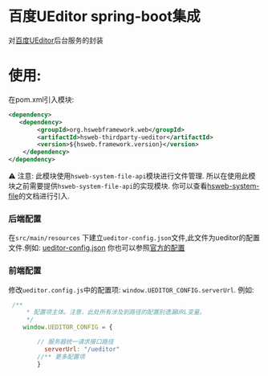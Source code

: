 # 百度UEditor spring-boot集成

对[百度UEditor](http://ueditor.baidu.com/website/)后台服务的封装

# 使用:

在pom.xml引入模块:

```xml
<dependency>
   <dependency>
        <groupId>org.hswebframework.web</groupId>
        <artifactId>hsweb-thirdparty-ueditor</artifactId>
        <version>${hsweb.framework.version}</version>
    </dependency>
</dependency>
```

⚠️ 注意: 此模块使用`hsweb-system-file-api`模块进行文件管理. 
所以在使用此模块之前需要提供`hsweb-system-file-api`的实现模块.
你可以查看[hsweb-system-file](../../hsweb-system/hsweb-system-file)的文档进行引入.

### 后端配置

在`src/main/resources` 下建立`ueditor-config.json`文件,此文件为ueditor的配置文件.例如:
[ueditor-config.json](https://github.com/hs-web/hsweb3-demo/blob/master/src/main/resources/ueditor-config.json)
你也可以参照[官方的配置](http://fex.baidu.com/ueditor/#server-config)

### 前端配置
修改`ueditor.config.js`中的配置项: `window.UEDITOR_CONFIG.serverUrl`. 例如:

```js
 /**
     * 配置项主体。注意，此处所有涉及到路径的配置别遗漏URL变量。
     */
    window.UEDITOR_CONFIG = {

        // 服务器统一请求接口路径
          serverUrl: "/ueditor"
        //** 更多配置项
        }
```
